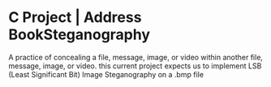 # C Project | Address BookSteganography
A practice of concealing a file, message, image, or video within another file, message, image, or video. this current project expects us to implement LSB (Least Significant Bit) Image Steganography on a .bmp file
